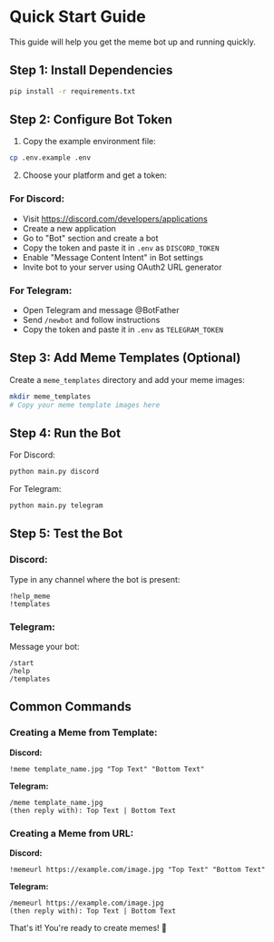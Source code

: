 # Quick Start Guide

This guide will help you get the meme bot up and running quickly.

## Step 1: Install Dependencies

```bash
pip install -r requirements.txt
```

## Step 2: Configure Bot Token

1. Copy the example environment file:
```bash
cp .env.example .env
```

2. Choose your platform and get a token:

### For Discord:
- Visit https://discord.com/developers/applications
- Create a new application
- Go to "Bot" section and create a bot
- Copy the token and paste it in `.env` as `DISCORD_TOKEN`
- Enable "Message Content Intent" in Bot settings
- Invite bot to your server using OAuth2 URL generator

### For Telegram:
- Open Telegram and message @BotFather
- Send `/newbot` and follow instructions
- Copy the token and paste it in `.env` as `TELEGRAM_TOKEN`

## Step 3: Add Meme Templates (Optional)

Create a `meme_templates` directory and add your meme images:

```bash
mkdir meme_templates
# Copy your meme template images here
```

## Step 4: Run the Bot

For Discord:
```bash
python main.py discord
```

For Telegram:
```bash
python main.py telegram
```

## Step 5: Test the Bot

### Discord:
Type in any channel where the bot is present:
```
!help_meme
!templates
```

### Telegram:
Message your bot:
```
/start
/help
/templates
```

## Common Commands

### Creating a Meme from Template:

**Discord:**
```
!meme template_name.jpg "Top Text" "Bottom Text"
```

**Telegram:**
```
/meme template_name.jpg
(then reply with): Top Text | Bottom Text
```

### Creating a Meme from URL:

**Discord:**
```
!memeurl https://example.com/image.jpg "Top Text" "Bottom Text"
```

**Telegram:**
```
/memeurl https://example.com/image.jpg
(then reply with): Top Text | Bottom Text
```

That's it! You're ready to create memes! 🎉
